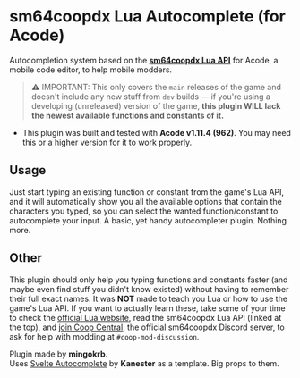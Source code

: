 # sm64coopdx Lua Autocomplete (for Acode)

Autocompletion system based on the [**sm64coopdx Lua API**](https://github.com/coop-deluxe/sm64coopdx/docs/lua.md/) for Acode, a mobile code editor, to help mobile modders.
> ⚠️ IMPORTANT: This only covers the `main` releases of the game and doesn't include any new stuff from `dev` builds — if you're using a developing (unreleased) version of the game, **this plugin WILL lack the newest available functions and constants of it.**

* This plugin was built and tested with **Acode v1.11.4 (962)**. You may need this or a higher version for it to work properly.

## Usage

Just start typing an existing function or constant from the game's Lua API, and it will automatically show you all the available options that contain the characters you typed, so you can select the wanted function/constant to autocomplete your input. A basic, yet handy autocompleter plugin. Nothing more.

## Other

This plugin should only help you typing functions and constants faster (and maybe even find stuff you didn't know existed) without having to remember their full exact names. It was **NOT** made to teach you Lua or how to use the game's Lua API. If you want to actually learn these, take some of your time to check the [official Lua website](https://lua.org/), read the sm64coopdx Lua API (linked at the top), and [join Coop Central](https://discord.gg/n8Tq484rnd), the official sm64coopdx Discord server, to ask for help with modding at `#coop-mod-discussion`.

Plugin made by **mingokrb**. <br>
Uses [Svelte Autocomplete](https://github.com/Kanester/svelteAutocomplete) by **Kanester** as a template. Big props to them.